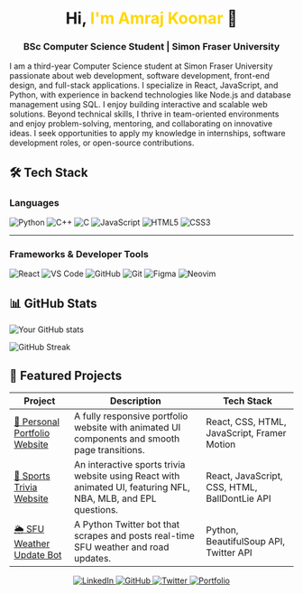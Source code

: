 <h1 align="center">Hi, <span style="color:gold;">I'm Amraj Koonar</span> 👋</h1>

<h3 align="center">BSc Computer Science Student | Simon Fraser University</h3>

I am a third-year Computer Science student at Simon Fraser University passionate about web development, software development, front-end design, and full-stack applications. I specialize in React, JavaScript, and Python, with experience in backend technologies like Node.js and database management using SQL. I enjoy building interactive and scalable web solutions. Beyond technical skills, I thrive in team-oriented environments and enjoy problem-solving, mentoring, and collaborating on innovative ideas. I seek opportunities to apply my knowledge in internships, software development roles, or open-source contributions.

## 🛠️ Tech Stack

### **Languages**
![Python](https://img.shields.io/badge/Python-3776AB?style=for-the-badge&logo=python&logoColor=white)
![C++](https://img.shields.io/badge/C++-00599C?style=for-the-badge&logo=c%2B%2B&logoColor=white)
![C](https://img.shields.io/badge/C-27338e?style=for-the-badge&logo=c&logoColor=white)
![JavaScript](https://img.shields.io/badge/JavaScript-F7DF1E?style=for-the-badge&logo=javascript&logoColor=black)
![HTML5](https://img.shields.io/badge/HTML5-E34F26?style=for-the-badge&logo=html5&logoColor=white)
![CSS3](https://img.shields.io/badge/CSS3-1572B6?style=for-the-badge&logo=css3&logoColor=white)

---

### **Frameworks & Developer Tools**
![React](https://img.shields.io/badge/React-61DAFB?style=for-the-badge&logo=react&logoColor=black)
![VS Code](https://img.shields.io/badge/VS%20Code-007ACC?style=for-the-badge&logo=visual-studio-code&logoColor=white)
![GitHub](https://img.shields.io/badge/GitHub-181717?style=for-the-badge&logo=github&logoColor=white)
![Git](https://img.shields.io/badge/Git-F05032?style=for-the-badge&logo=git&logoColor=white)
![Figma](https://img.shields.io/badge/Figma-F24E1E?style=for-the-badge&logo=figma&logoColor=white)
![Neovim](https://img.shields.io/badge/Neovim-57A143?style=for-the-badge&logo=neovim&logoColor=white)

## 📊 GitHub Stats
![Your GitHub stats](https://github-readme-stats.vercel.app/api?username=AmrajKoonar&show_icons=true&theme=tokyonight)

![GitHub Streak](https://github-readme-streak-stats.herokuapp.com/?user=AmrajKoonar&theme=tokyonight)

## 🚀 Featured Projects

| **Project** | **Description** | **Tech Stack** |
|------------|---------------|---------------|
| [🎨 Personal Portfolio Website](https://github.com/yourusername/portfolio) | A fully responsive portfolio website with animated UI components and smooth page transitions. | React, CSS, HTML, JavaScript, Framer Motion |
| [🏀 Sports Trivia Website](https://github.com/yourusername/sports-trivia) | An interactive sports trivia website using React with animated UI, featuring NFL, NBA, MLB, and EPL questions. | React, JavaScript, CSS, HTML, BallDontLie API |
| [🌦️ SFU Weather Update Bot](https://github.com/yourusername/sfu-weather-bot) | A Python Twitter bot that scrapes and posts real-time SFU weather and road updates. | Python, BeautifulSoup API, Twitter API |

<p align="center">
  <a href="https://www.linkedin.com/in/amraj-koonar/" target="_blank">
    <img src="https://img.shields.io/badge/LinkedIn-0A66C2?style=for-the-badge&logo=linkedin&logoColor=white" alt="LinkedIn">
  </a>
  <a href="https://github.com/amrajkoonar" target="_blank">
    <img src="https://img.shields.io/badge/GitHub-181717?style=for-the-badge&logo=github&logoColor=white" alt="GitHub">
  </a>
  <a href="https://twitter.com/amrajkoonar" target="_blank">
    <img src="https://img.shields.io/badge/Twitter-1DA1F2?style=for-the-badge&logo=twitter&logoColor=white" alt="Twitter">
  </a>
  <a href="https://amrajkoonar.github.io/" target="_blank">
    <img src="https://img.shields.io/badge/Portfolio-FF5722?style=for-the-badge&logo=web&logoColor=white" alt="Portfolio">
  </a>
</p>


